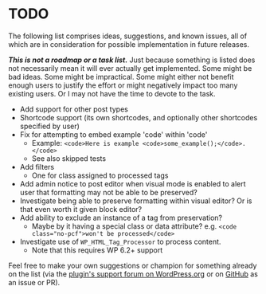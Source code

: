 # TODO

The following list comprises ideas, suggestions, and known issues, all of which are in consideration for possible implementation in future releases.

***This is not a roadmap or a task list.*** Just because something is listed does not necessarily mean it will ever actually get implemented. Some might be bad ideas. Some might be impractical. Some might either not benefit enough users to justify the effort or might negatively impact too many existing users. Or I may not have the time to devote to the task.

* Add support for other post types
* Shortcode support (its own shortcodes, and optionally other shortcodes specified by user)
* Fix for attempting to embed example 'code' within 'code'
    * Example: `<code>Here is example <code>some_example();</code>.</code>`
    * See also skipped tests
* Add filters
    * One for class assigned to processed tags
* Add admin notice to post editor when visual mode is enabled to alert user that formatting may not be able to be preserved?
* Investigate being able to preserve formatting within visual editor? Or is that even worth it given block editor?
* Add ability to exclude an instance of a tag from preservation?
    * Maybe by it having a special class or data attribute? e.g. `<code class="no-pcf">won't be processed</code>`
* Investigate use of `WP_HTML_Tag_Processor` to process content.
    * Note that this requires WP 6.2+ support

Feel free to make your own suggestions or champion for something already on the list (via the [plugin's support forum on WordPress.org](https://wordpress.org/support/plugin/preserve-code-formatting/) or on [GitHub](https://github.com/coffee2code/preserve-code-formatting/) as an issue or PR).